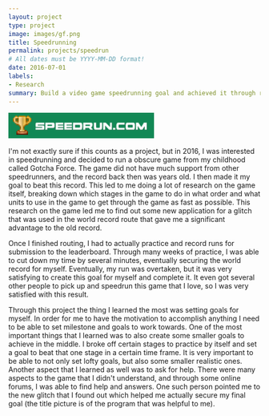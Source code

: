 ```yaml
---
layout: project
type: project
image: images/gf.png
title: Speedrunning
permalink: projects/speedrun
# All dates must be YYYY-MM-DD format!
date: 2016-07-01
labels:
- Research
summary: Build a video game speedrunning goal and achieved it through research and practice
---
```

<img class="ui medium right floated rounded image" src="/images/logo.png">


I'm not exactly sure if this counts as a project, but in 2016, I was interested in speedrunning and decided to run a obscure game from my childhood called Gotcha Force. The game did not have much support from other speedrunners, and the record back then was years old. I then made it my goal to beat this record. This led to me doing a lot of research on the game itself, breaking down which stages in the game to do in what order and what units to use in the game to get through the game as fast as possible. This research on the game led me to find out some new application for a glitch that was used in the world record route that gave me a significant advantage to the old record.

Once I finished routing, I had to actually practice and record runs for submission to the leaderboard. Through many weeks of practice, I was able to cut down my time by several minutes, eventually securing the world record for myself. Eventually, my run was overtaken, but it was very satisfying to create this goal for myself and complete it. It even got several other people to pick up and speedrun this game that I love, so I was very satisfied with this result.

Through this project the thing I learned the most was setting goals for myself. In order for me to have the motivation to accomplish anything I need to be able to set milestone and goals to work towards. One of the most important things that I learned was to also create some smaller goals to achieve in the middle. I broke off certain stages to practice by itself and set a goal to beat that one stage in a certain time frame. It is very important to be able to not only set lofty goals, but also some smaller realistic ones. Another aspect that I learned as well was to ask for help. There were many aspects to the game that I didn't understand, and through some online forums, I was able to find help and answers. One such person pointed me to the new glitch that I found out which helped me actually secure my final goal (the title picture is of the program that was helpful to me). 
